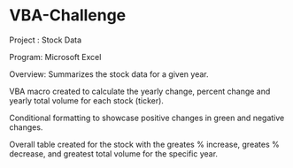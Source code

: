 # VBA-Challenge

Project : Stock Data 

Program: Microsoft Excel

Overview: Summarizes the stock data for a given year. 

VBA macro created to calculate the yearly change, percent change and yearly total volume for each stock (ticker).

Conditional formatting to showcase positive changes in green and negative changes. 

Overall table created for the stock with the greates % increase, greates % decrease, and greatest total volume for the specific year.






